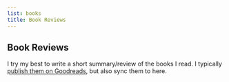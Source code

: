 ```yaml
---
list: books
title: Book Reviews
---
```


## Book Reviews

I try my best to write a short summary/review of the books I read. I typically
[publish them on
Goodreads](https://www.goodreads.com/user/show/38623347-simon-eskildsen), but
also sync them to here.

